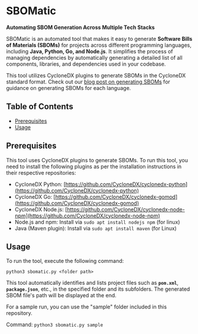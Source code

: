 # SBOMatic

**Automating SBOM Generation Across Multiple Tech Stacks**

SBOMatic is an automated tool that makes it easy to generate **Software Bills of Materials (SBOMs)** for projects across different programming languages, including **Java, Python, Go, and Node.js**. It simplifies the process of managing dependencies by automatically generating a detailed list of all components, libraries, and dependencies used in your codebase.

This tool utilizes CycloneDX plugins to generate SBOMs in the CycloneDX standard format. Check out our [blog post on generating SBOMs](https://medium.com/@podhavenx/understanding-sbom-and-sca-how-to-secure-software-and-generate-sboms-for-java-python-node-js-5ed64772ce9e) for guidance on generating SBOMs for each language.

## Table of Contents

- [Prerequisites](#prerequisites)
- [Usage](#usage)

## Prerequisites

This tool uses CycloneDX plugins to generate SBOMs. To run this tool, you need to install the following plugins as per the installation instructions in their respective repositories:

- CycloneDX Python: [https://github.com/CycloneDX/cyclonedx-python](https://github.com/CycloneDX/cyclonedx-python)
- CycloneDX Go: [https://github.com/CycloneDX/cyclonedx-gomod](https://github.com/CycloneDX/cyclonedx-gomod)
- CycloneDX Node.js: [https://github.com/CycloneDX/cyclonedx-node-npm](https://github.com/CycloneDX/cyclonedx-node-npm)
- Node.js and npm: Install via `sudo apt install nodejs npm` (for linux)
- Java (Maven plugin): Install via `sudo apt install maven` (for Linux)

## Usage

To run the tool, execute the following command:

`python3 sbomatic.py <folder path> `

This tool automatically identifies and lists project files such as **`pom.xml`**, **`package.json`**, etc., in the specified folder and its subfolders. The generated SBOM file's path will be displayed at the end.

For a sample run, you can use the "sample" folder included in this repository.

Command:  `python3 sbomatic.py sample`



